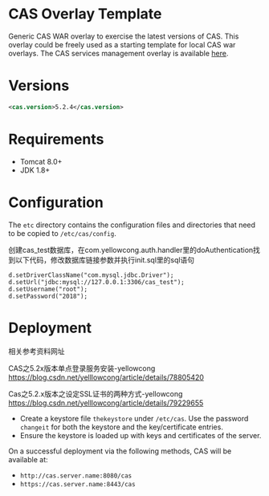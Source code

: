 CAS Overlay Template
============================

Generic CAS WAR overlay to exercise the latest versions of CAS. This overlay could be freely used as a starting template for local CAS war overlays. The CAS services management overlay is available [here](https://github.com/apereo/cas-services-management-overlay).

# Versions

```xml
<cas.version>5.2.4</cas.version>
```

# Requirements

* Tomcat 8.0+
* JDK 1.8+

# Configuration

The `etc` directory contains the configuration files and directories that need to be copied to `/etc/cas/config`.

创建cas_test数据库，在com.yellowcong.auth.handler里的doAuthentication找到以下代码，修改数据库链接参数并执行init.sql里的sql语句
    
    d.setDriverClassName("com.mysql.jdbc.Driver");
	d.setUrl("jdbc:mysql://127.0.0.1:3306/cas_test");			
	d.setUsername("root");
	d.setPassword("2018");
	
	

# Deployment

相关参考资料网址

CAS之5.2x版本单点登录服务安装-yellowcong
https://blog.csdn.net/yelllowcong/article/details/78805420 

Cas之5.2.x版本之设定SSL证书的两种方式-yellowcong
https://blog.csdn.net/yelllowcong/article/details/79229655

- Create a keystore file `thekeystore` under `/etc/cas`. Use the password `changeit` for both the keystore and the key/certificate entries.
- Ensure the keystore is loaded up with keys and certificates of the server.

On a successful deployment via the following methods, CAS will be available at:

* `http://cas.server.name:8080/cas`
* `https://cas.server.name:8443/cas`
  